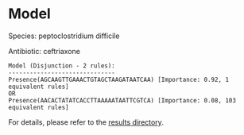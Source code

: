 
# Model

Species: peptoclostridium difficile

Antibiotic: ceftriaxone

```
Model (Disjunction - 2 rules):
------------------------------
Presence(AGCAAGTTGAAACTGTAGCTAAGATAATCAA) [Importance: 0.92, 1 equivalent rules]
OR
Presence(AACACTATATCACCTTAAAAATAATTCGTCA) [Importance: 0.08, 103 equivalent rules]

```

For details, please refer to the [results directory](../../../../../results/scm_b/peptoclostridium+difficile/ceftriaxone/repeat_9/).

